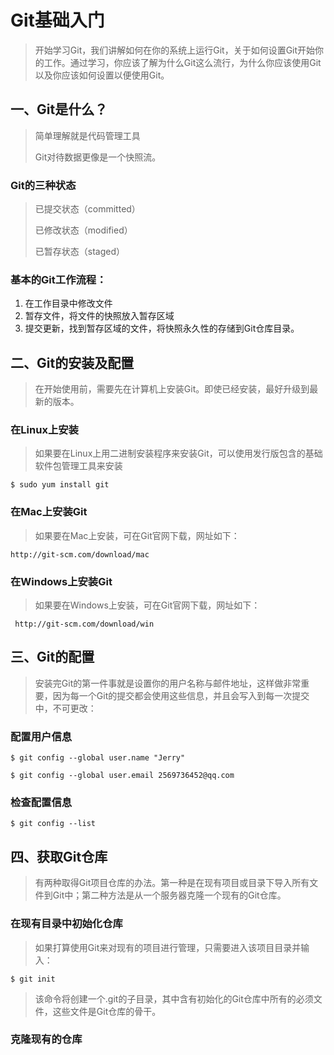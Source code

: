 # Git基础入门

> 开始学习Git，我们讲解如何在你的系统上运行Git，关于如何设置Git开始你的工作。通过学习，你应该了解为什么Git这么流行，为什么你应该使用Git以及你应该如何设置以便使用Git。

## 一、Git是什么？

> 简单理解就是代码管理工具
> 
> Git对待数据更像是一个快照流。

### Git的三种状态

> 已提交状态（committed）
>
> 已修改状态（modified）
>
> 已暂存状态（staged）

### 基本的Git工作流程：

1. 在工作目录中修改文件
2. 暂存文件，将文件的快照放入暂存区域
3. 提交更新，找到暂存区域的文件，将快照永久性的存储到Git仓库目录。


## 二、Git的安装及配置

> 在开始使用前，需要先在计算机上安装Git。即使已经安装，最好升级到最新的版本。

### 在Linux上安装
> 如果要在Linux上用二进制安装程序来安装Git，可以使用发行版包含的基础软件包管理工具来安装

`$ sudo yum install git`
### 在Mac上安装Git
> 如果要在Mac上安装，可在Git官网下载，网址如下：

```http://git-scm.com/download/mac```

### 在Windows上安装Git
> 如果要在Windows上安装，可在Git官网下载，网址如下：

 ` http://git-scm.com/download/win`

## 三、Git的配置

> 安装完Git的第一件事就是设置你的用户名称与邮件地址，这样做非常重要，因为每一个Git的提交都会使用这些信息，并且会写入到每一次提交中，不可更改：

### 配置用户信息

```
$ git config --global user.name "Jerry"

$ git config --global user.email 2569736452@qq.com

```

### 检查配置信息


```
$ git config --list
```

## 四、获取Git仓库

>有两种取得Git项目仓库的办法。第一种是在现有项目或目录下导入所有文件到Git中；第二种方法是从一个服务器克隆一个现有的Git仓库。

### 在现有目录中初始化仓库

> 如果打算使用Git来对现有的项目进行管理，只需要进入该项目目录并输入：

```
$ git init
```

> 该命令将创建一个.git的子目录，其中含有初始化的Git仓库中所有的必须文件，这些文件是Git仓库的骨干。


### 克隆现有的仓库

>
